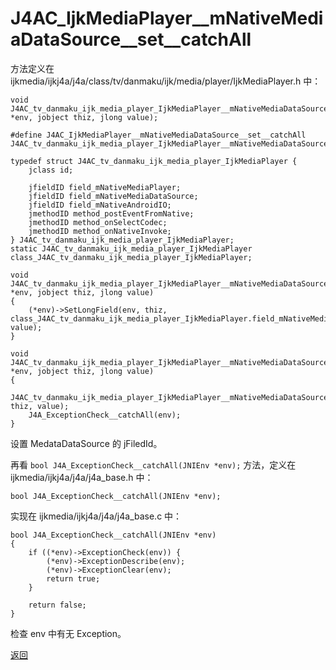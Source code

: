 # J4AC\_IjkMediaPlayer\_\_mNativeMediaDataSource\_\_set\_\_catchAll

方法定义在 ijkmedia/ijkj4a/j4a/class/tv/danmaku/ijk/media/player/IjkMediaPlayer.h 中：

```
void J4AC_tv_danmaku_ijk_media_player_IjkMediaPlayer__mNativeMediaDataSource__set__catchAll(JNIEnv *env, jobject thiz, jlong value);

#define J4AC_IjkMediaPlayer__mNativeMediaDataSource__set__catchAll J4AC_tv_danmaku_ijk_media_player_IjkMediaPlayer__mNativeMediaDataSource__set__catchAll
```

```
typedef struct J4AC_tv_danmaku_ijk_media_player_IjkMediaPlayer {
    jclass id;

    jfieldID field_mNativeMediaPlayer;
    jfieldID field_mNativeMediaDataSource;
    jfieldID field_mNativeAndroidIO;
    jmethodID method_postEventFromNative;
    jmethodID method_onSelectCodec;
    jmethodID method_onNativeInvoke;
} J4AC_tv_danmaku_ijk_media_player_IjkMediaPlayer;
static J4AC_tv_danmaku_ijk_media_player_IjkMediaPlayer class_J4AC_tv_danmaku_ijk_media_player_IjkMediaPlayer;

void J4AC_tv_danmaku_ijk_media_player_IjkMediaPlayer__mNativeMediaDataSource__set(JNIEnv *env, jobject thiz, jlong value)
{
    (*env)->SetLongField(env, thiz, class_J4AC_tv_danmaku_ijk_media_player_IjkMediaPlayer.field_mNativeMediaDataSource, value);
}

void J4AC_tv_danmaku_ijk_media_player_IjkMediaPlayer__mNativeMediaDataSource__set__catchAll(JNIEnv *env, jobject thiz, jlong value)
{
    J4AC_tv_danmaku_ijk_media_player_IjkMediaPlayer__mNativeMediaDataSource__set(env, thiz, value);
    J4A_ExceptionCheck__catchAll(env);
}
```

设置 MedataDataSource 的 jFiledId。

再看 ```bool J4A_ExceptionCheck__catchAll(JNIEnv *env);``` 方法，定义在 ijkmedia/ijkj4a/j4a/j4a_base.h 中：

```
bool J4A_ExceptionCheck__catchAll(JNIEnv *env);
```

实现在 ijkmedia/ijkj4a/j4a/j4a_base.c 中：

```
bool J4A_ExceptionCheck__catchAll(JNIEnv *env)
{
    if ((*env)->ExceptionCheck(env)) {
        (*env)->ExceptionDescribe(env);
        (*env)->ExceptionClear(env);
        return true;
    }

    return false;
}
```

检查 env 中有无 Exception。

[返回](jni_set_media_data_source.md)